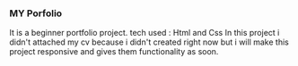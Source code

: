 <h3>MY Porfolio</h3>
It is a beginner portfolio project.
tech used : Html and Css
In this project i didn't attached my cv because i didn't created right now but i will make this project responsive and gives them functionality as soon.

